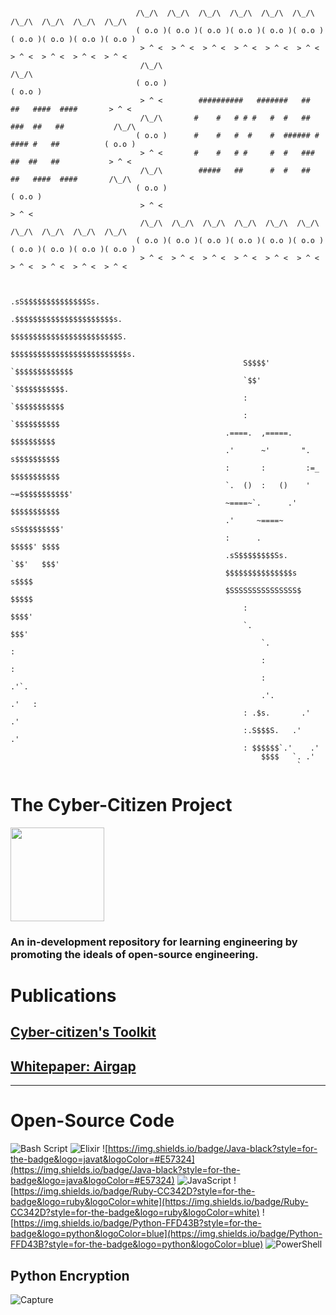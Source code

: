 ``` 
                              
                            /\_/\  /\_/\  /\_/\  /\_/\  /\_/\  /\_/\  /\_/\  /\_/\  /\_/\  /\_/\ 
                            ( o.o )( o.o )( o.o )( o.o )( o.o )( o.o )( o.o )( o.o )( o.o )( o.o )
                             > ^ <  > ^ <  > ^ <  > ^ <  > ^ <  > ^ <  > ^ <  > ^ <  > ^ <  > ^ < 
                             /\_/\                                                          /\_/\ 
                            ( o.o )                                                        ( o.o )
                             > ^ <        ##########   #######   ##   ##   ####  ####       > ^ < 
                             /\_/\       #    #   # # #   #  #   ##  ###  ##   ##           /\_/\ 
                            ( o.o )      #    #   #  #    #  ###### # #### #   ##          ( o.o )
                             > ^ <       #    #   # #     #  #   ###  ##  ##   ##           > ^ < 
                             /\_/\        #####   ##      #  #   ##   ##   ####  ####       /\_/\ 
                            ( o.o )                                                        ( o.o )
                             > ^ <                                                          > ^ < 
                             /\_/\  /\_/\  /\_/\  /\_/\  /\_/\  /\_/\  /\_/\  /\_/\  /\_/\  /\_/\ 
                            ( o.o )( o.o )( o.o )( o.o )( o.o )( o.o )( o.o )( o.o )( o.o )( o.o )
                             > ^ <  > ^ <  > ^ <  > ^ <  > ^ <  > ^ <  > ^ <  > ^ <  > ^ <  > ^ <


                                                      .sS$$$$$$$$$$$$$$Ss.
                                                    .$$$$$$$$$$$$$$$$$$$$$$s.
                                                    $$$$$$$$$$$$$$$$$$$$$$$$S.
                                                    $$$$$$$$$$$$$$$$$$$$$$$$$$s.
                                                    S$$$$'        `$$$$$$$$$$$$$
                                                    `$$'            `$$$$$$$$$$$.
                                                    :               `$$$$$$$$$$$
                                                    :                 `$$$$$$$$$$
                                                .====.  ,=====.       $$$$$$$$$$
                                                .'      ~'       ".    s$$$$$$$$$$
                                                :       :         :=_  $$$$$$$$$$$
                                                `.  ()  :   ()    ' ~=$$$$$$$$$$$'
                                                ~====~`.      .'    $$$$$$$$$$$
                                                .'     ~====~     sS$$$$$$$$$'
                                                :      .         $$$$$' $$$$
                                                .sS$$$$$$$$Ss.     `$$'   $$$'
                                                $$$$$$$$$$$$$$$s         s$$$$
                                                $SSSSSSSSSSSSSSS$        $$$$$
                                                    :                   $$$$'
                                                    `.                 $$$'
                                                        `.               :
                                                        :               :
                                                        :              .'`.
                                                        .'.           .'   :
                                                    : .$s.       .'    .'
                                                    :.S$$$S.   .'    .'
                                                    : $$$$$$`.'    .'
                                                        $$$$   `. .'
                                                                `
 ```

# The Cyber-Citizen Project
<img style="height:150px;width:150px;" src="https://github.com/sputnikOS/website/blob/main/public/cia.png?raw=true"/>

### An in-development repository for learning engineering by promoting the ideals of open-source engineering.  

# Publications
## [Cyber-citizen's Toolkit](https://github.com/sputnikOS/cyber-citizen/blob/main/learning/papers/Cybercitizen's%20Toolkit.md)
## [Whitepaper: Airgap](https://github.com/sputnikOS/cyber-citizen/blob/main/learning/papers/airgap.md)
<hr>




# Open-Source Code
![Bash Script](https://img.shields.io/badge/bash_script-%23121011.svg?style=for-the-badge&logo=gnu-bash&logoColor=white)
![Elixir](https://img.shields.io/badge/elixir-%234B275F.svg?style=for-the-badge&logo=elixir&logoColor=white)
![https://img.shields.io/badge/Java-black?style=for-the-badge&logo=javat&logoColor=#E57324](https://img.shields.io/badge/Java-black?style=for-the-badge&logo=java&logoColor=#E57324)
![JavaScript](https://img.shields.io/badge/javascript-%23323330.svg?style=for-the-badge&logo=javascript&logoColor=%23F7DF1E)
![https://img.shields.io/badge/Ruby-CC342D?style=for-the-badge&logo=ruby&logoColor=white](https://img.shields.io/badge/Ruby-CC342D?style=for-the-badge&logo=ruby&logoColor=white)
![https://img.shields.io/badge/Python-FFD43B?style=for-the-badge&logo=python&logoColor=blue](https://img.shields.io/badge/Python-FFD43B?style=for-the-badge&logo=python&logoColor=blue)
![PowerShell](https://img.shields.io/badge/PowerShell-%235391FE.svg?style=for-the-badge&logo=powershell&logoColor=white)

## Python Encryption
![Capture](https://github.com/user-attachments/assets/b4a867b9-59a1-413e-9ab0-965101b16068)

